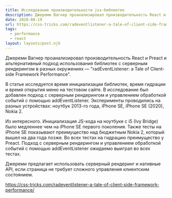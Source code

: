 ```yaml
---
title: Исследование производительности jsx-библиотек
description: Джереми Вагнер проанализировал производительность React и Preact и альтернативный подход использования библиотек с серверным рендерингом в разных окружениях
date: 2020-08-19
url: https://css-tricks.com/radeventlistener-a-tale-of-client-side-framework-performance/
tags:
  - performance
  - react
layout: layouts/post.njk
---
```

Джереми Вагнер проанализировал производительность React и Preact и альтернативный подход использования библиотек с серверным рендерингом в разных окружениях — "radEventListener: a Tale of Client-side Framework Performance".

В статье исследуется время инициализации библиотек, время гидрации и время открытия меню на тестовом сайте. В исследование был добавлен подход с серверным рендерингом и управлением обработкой событий с помощью addEventListener. Эксперименты проводились на разных устройствах: ноутбук 2013-го года, iPhone SE, iPhone SE (2020), Nokia 2.

Из интересного. Инициализация JS-кода на ноутбуке с i5 (Ivy Bridge) было медленнее чем на iPhone SE первого поколения. Также тесты на iPhone SE показывают преимущество над бюджетным Nokia 2, который вышел на два года позже. Во всех тестах на гидрацию преимущество у Preact. Подход с серверным рендерингом и управлением обработкой событий с помощью addEventListener ожидаемо выиграл во всех тестах.

Джереми предлагает использовать серверный рендеринг и нативные API, если страница не требует сложного управления клиентским состоянием.

https://css-tricks.com/radeventlistener-a-tale-of-client-side-framework-performance/
